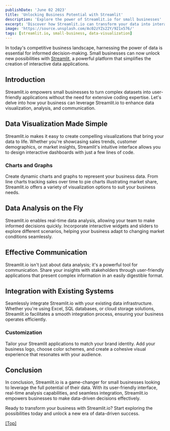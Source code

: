 ```yaml
---
publishDate: 'June 02 2023'
title: 'Unlocking Business Potential with Streamlit'
description: 'Explore the power of Streamlit.io for small businesses'
excerpt: 'Discover how Streamlit.io can transform your data into interactive insights for business success.'
image: 'https://source.unsplash.com/Ac02zYZs22Y/921x576/'
tags: [streamlit.io, small-business, data-visualization]
---
```


In today's competitive business landscape, harnessing the power of data is essential for informed decision-making. Small businesses can now unlock new possibilities with [Streamlit](https://www.streamlit.io), a powerful platform that simplifies the creation of interactive data applications.

## <a name="Introduction"></a>Introduction

Streamlit.io empowers small businesses to turn complex datasets into user-friendly applications without the need for extensive coding expertise. Let's delve into how your business can leverage Streamlit.io to enhance data visualization, analysis, and communication.

## <a name="Headings"></a>Data Visualization Made Simple

Streamlit.io makes it easy to create compelling visualizations that bring your data to life. Whether you're showcasing sales trends, customer demographics, or market insights, Streamlit's intuitive interface allows you to design interactive dashboards with just a few lines of code.

### <a name="Charts"></a>Charts and Graphs

Create dynamic charts and graphs to represent your business data. From line charts tracking sales over time to pie charts illustrating market share, Streamlit.io offers a variety of visualization options to suit your business needs.

## <a name="Analysis"></a>Data Analysis on the Fly

Streamlit.io enables real-time data analysis, allowing your team to make informed decisions quickly. Incorporate interactive widgets and sliders to explore different scenarios, helping your business adapt to changing market conditions seamlessly.

## <a name="Communication"></a>Effective Communication

Streamlit.io isn't just about data analysis; it's a powerful tool for communication. Share your insights with stakeholders through user-friendly applications that present complex information in an easily digestible format.

## <a name="Integration"></a>Integration with Existing Systems

Seamlessly integrate Streamlit.io with your existing data infrastructure. Whether you're using Excel, SQL databases, or cloud storage solutions, Streamlit.io facilitates a smooth integration process, ensuring your business operates efficiently.

### <a name="Customization"></a>Customization

Tailor your Streamlit applications to match your brand identity. Add your business logo, choose color schemes, and create a cohesive visual experience that resonates with your audience.

## <a name="Conclusion"></a>Conclusion

In conclusion, Streamlit.io is a game-changer for small businesses looking to leverage the full potential of their data. With its user-friendly interface, real-time analysis capabilities, and seamless integration, Streamlit.io empowers businesses to make data-driven decisions effectively.

Ready to transform your business with Streamlit.io? Start exploring the possibilities today and unlock a new era of data-driven success.

[[Top]](#top)
